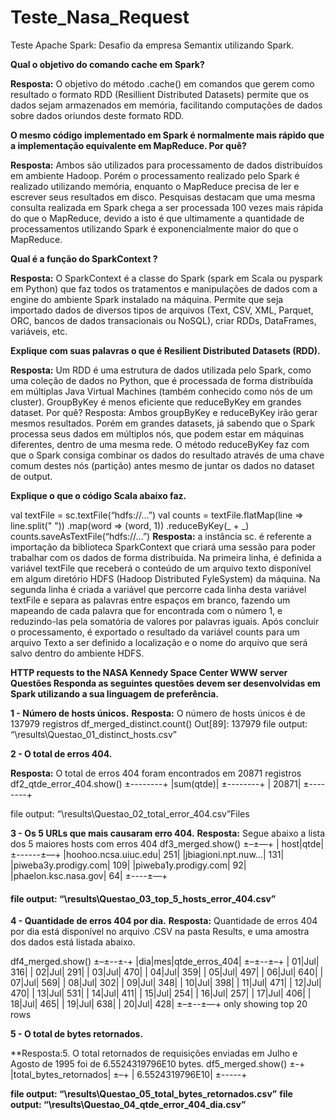 # Teste_Nasa_Request
Teste Apache Spark: Desafio da empresa Semantix utilizando Spark.

**Qual o objetivo do comando cache em Spark?**

**Resposta:** O objetivo do método .cache() em comandos que gerem como resultado o formato RDD (Resillient Distributed Datasets) permite que os dados sejam armazenados em memória, facilitando computações de dados sobre dados oriundos deste formato RDD.

**O mesmo código implementado em Spark é normalmente mais rápido que a implementação equivalente em MapReduce. Por quê?**

**Resposta:** Ambos são utilizados para processamento de dados distribuídos em ambiente Hadoop. Porém o processamento realizado pelo Spark é realizado utilizando memória, enquanto o MapReduce precisa de ler e escrever seus resultados em disco. Pesquisas destacam que uma mesma consulta realizada em Spark chega a ser processada 100 vezes mais rápida do que o MapReduce, devido a isto é que ultimamente a quantidade de processamentos utilizando Spark é exponencialmente maior do que o MapReduce.

**Qual é a função do SparkContext ?**

**Resposta:** O SparkContext é a classe do Spark (spark em Scala ou pyspark em Python) que faz todos os tratamentos e manipulações de dados com a engine do ambiente Spark instalado na máquina. Permite que seja importado dados de diversos tipos de arquivos (Text, CSV, XML, Parquet, ORC, bancos de dados transacionais ou NoSQL), criar RDDs, DataFrames, variáveis, etc.

**Explique com suas palavras o que é Resilient Distributed Datasets (RDD).**

**Resposta:** Um RDD é uma estrutura de dados utilizada pelo Spark, como uma coleção de dados no Python, que é processada de forma distribuída em múltiplas Java Virtual Machines (também conhecido como nós de um cluster).
GroupByKey é menos eficiente que reduceByKey em grandes dataset. Por quê? Resposta: Ambos groupByKey e reduceByKey irão gerar mesmos resultados. Porém em grandes datasets, já sabendo que o Spark processa seus dados em múltiplos nós, que podem estar em máquinas diferentes, dentro de uma mesma rede. O método reduceByKey faz com que o Spark consiga combinar os dados do resultado através de uma chave comum destes nós (partição) antes mesmo de juntar os dados no dataset de output.

**Explique o que o código Scala abaixo faz.**

val textFile = sc.textFile(“hdfs://…”) val counts = textFile.flatMap(line => line.split(" ")) .map(word => (word, 1)) .reduceByKey(_ + _) counts.saveAsTextFile(“hdfs://…”)
**Resposta:** a instância sc. é referente a importação da biblioteca SparkContext que criará uma sessão para poder trabalhar com os dados de forma distribuída. Na primeira linha, é definida a variável textFile que receberá o conteúdo de um arquivo texto disponível em algum diretório HDFS (Hadoop Distributed FyleSystem) da máquina. Na segunda linha é criada a variável que percorre cada linha desta variável textFile e separa as palavras entre espaços em branco, fazendo um mapeando de cada palavra que for encontrada com o número 1, e reduzindo-las pela somatória de valores por palavras iguais. Após concluir o processamento, é exportado o resultado da variável counts para um arquivo Texto a ser definido a localização e o nome do arquivo que será salvo dentro do ambiente HDFS.

**HTTP requests to the NASA Kennedy Space Center WWW server**
**Questões Responda as seguintes questões devem ser desenvolvidas em Spark utilizando a sua linguagem de preferência.**

**1 - Número de hosts únicos.**
**Resposta:** O número de hosts únicos é de 137979 registros df_merged_distinct.count() Out[89]: 137979 file output: “\results\Questao_01_distinct_hosts.csv”

**2 - O total de erros 404.**

**Resposta:** O total de erros 404 foram encontrados em 20871 registros
df2_qtde_error_404.show() ±--------+ |sum(qtde)| ±--------+ | 20871| ±--------+

file output: “\results\Questao_02_total_error_404.csv”Files

**3 - Os 5 URLs que mais causaram erro 404.**
**Resposta:** Segue abaixo a lista dos 5 maiores hosts com erros 404 df3_merged.show() ±–±—+ | host|qtde| ±------±—+ |hoohoo.ncsa.uiuc.edu| 251| |jbiagioni.npt.nuw…| 131| |piweba3y.prodigy.com| 109| |piweba1y.prodigy.com| 92| |phaelon.ksc.nasa.gov| 64| ±----±—+

#### file output: “\results\Questao_03_top_5_hosts_error_404.csv”

**4 - Quantidade de erros 404 por dia.**
**Resposta:** Quantidade de erros 404 por dia está disponível no arquivo .CSV na pasta Results, e uma amostra dos dados está listada abaixo.

df4_merged.show() ±–±--±-+ |dia|mes|qtde_erros_404| ±–±--±–+ | 01|Jul| 316| | 02|Jul| 291| | 03|Jul| 470| | 04|Jul| 359| | 05|Jul| 497| | 06|Jul| 640| | 07|Jul| 569| | 08|Jul| 302| | 09|Jul| 348| | 10|Jul| 398| | 11|Jul| 471| | 12|Jul| 470| | 13|Jul| 531| | 14|Jul| 411| | 15|Jul| 254| | 16|Jul| 257| | 17|Jul| 406| | 18|Jul| 465| | 19|Jul| 638| | 20|Jul| 428| ±–±--±—+ only showing top 20 rows

**5 - O total de bytes retornados.**

**Resposta:5.  O total retornados de requisições enviadas em Julho e Agosto de 1995 foi de 6.5524319796E10 bytes.
df5_merged.show() ±-+ |total_bytes_retornados| ±–+ | 6.5524319796E10| ±-----+

**file output: “\results\Questao_05_total_bytes_retornados.csv”**
**file output: “\results\Questao_04_qtde_error_404_dia.csv”**
